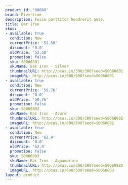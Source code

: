 ```yaml
---
product_id: '00608'
brand: Rivertime
description: Fusce porttitor hendrerit ante.
title: Bar Iron
skus:
- available: true
  condition: New
  currentPrice: '52.58'
  discount: '0.0'
  oldPrice: '52.58'
  promotion: false
  sku: S0060801
  skuName: Bar Iron - Silver
  thumbnailURL: http://pcas.io/300/300?seed=S0060801
  imageURL: http://pcas.io/600/600?seed=S0060801
- available: true
  condition: New
  currentPrice: '50.76'
  discount: '0.0'
  oldPrice: '50.76'
  promotion: false
  sku: S0060802
  skuName: Bar Iron - Azure
  thumbnailURL: http://pcas.io/300/300?seed=S0060802
  imageURL: http://pcas.io/600/600?seed=S0060802
- available: true
  condition: New
  currentPrice: '62.4'
  discount: '0.0'
  oldPrice: '62.4'
  promotion: false
  sku: S0060803
  skuName: Bar Iron - Aquamarine
  thumbnailURL: http://pcas.io/300/300?seed=S0060803
  imageURL: http://pcas.io/600/600?seed=S0060803
layout: product
---
```

